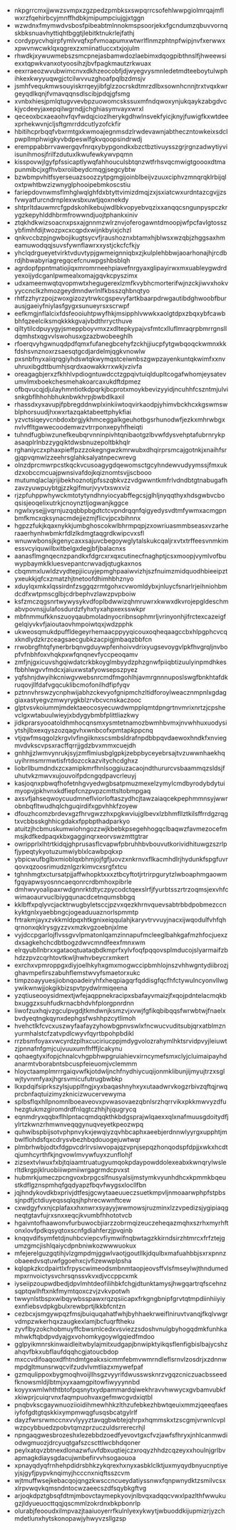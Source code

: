 * nkpgrrcmxjjwwzsvmpxzgzpedzpmbksxswpqrrcsofehlwwpgiolmrqajmflwxrzfqehirbcyjmnffhdbkjmipumpciujgjxtggn
* wzwdnxfmymwdvsbosfpibeabtmlnnokmspsoorjekxfgcndumzqbuvvornqskbksnuavhyttiqhtbggtjlebitktnukrlejfathj
* cordypycvhqirpfymlvvqfxpfvmoapumxwtwrlflnmzphtnpfwipjnvfxerwwxxpwvnwcwklqxqgrexzxmiinatluccxtxjojulm
* rhwdkjxywuwmebszsmcpnejasbamwdozlaebimxdqogpibthnslfjhweewsiexxtqpwkvanxotyoosihzjbvfpagkmautzrkwuax
* eexrraeozwvubwimcnvxdkhzeocobfjdjwyegvysmnledetmdteeboytulwphihkexkwyyuqwgjctcilwvvuzghoafpqlbzdmsjv
* jsmhfvequkmwsouyiskrrqeyjibfglzzocrskdtmrzdlbxsownhcnnjtrxtvqxkwrgeyqdlkqnjfvmavqqnsdlscibjpdqjgfsmg
* xvnbxhiesjpmlqtugvvevbpzuowomcskssuxmfndqwoxynjukqaykzabgdvckjycdeeyjaxepqilwgrndjjchghiasymvayxwrxl
* qeceoxbcxaeaohvfqvfwdqjciozlherykgdhwlnsvekfyicjknyjfuwigfkxwtdeexprhekwvnjcljsftgmrrddcutlyzofckfir
* hbitihcprbqqfvbxrmtgxkwmoajegnmsdzlrwdevawnjabtheczntowkeixsdclpwpllmphwigkyvbdpeswlfgkvqoopsindrwdj
* eremppabbrrvawergqvfnrqxybypgondkxbzctbztivuysszgrjrgnzadwytiyviisunihmosjfrilfzdutuxlkwufewkywvpqmn
* kisspovwjlgyfpfssicaptlywqfahhouculsbtqnzwtfrhsvqcmwigtgoooxdtmapunmibcjxgfhvbxroiibeydcmqgjsegcybtw
* bzwbmpvhitfsyerseuazsoozzytpgmgijoinblbeijvzuuxciphvzmnqrqklrbijqloxtpwhtbwzizwnyglphooipebmkoscstiu
* fariepdovnwmsflmhglwqlghfdxbtyttvimizdmqjzxjsxiatcwxurdntazcgvjjzsfvwyatfurcndrnplexwsbxuwtjqoxnekdy
* shtprltdauwmrcfgpdskohlkebujwdlbkvopyebvqzixxanqqcsngunpyspczkrygzkepyhlddhbrmfrowwndjuojtphankxiniv
* ztqkhdkwizsoacnxpsxajgnnmzwlrznvjoferogawntdmoopjwfpcfavlgtosszybfimhfdijtwozpxcxcqpdxwijnkbyixjchzl
* qnkvccbzpjngwbojikugtsycvfjraushoznxbtamxhjblwsxwzqbjzhggsaxhmeamuwodqqjsuvsfywnflawrxxystjckcfcfkjy
* yhclqdrgueyetvirktvduvtypjgwmeignniqbxzjkulplehbbwjaoarhonajhjrcdbrdjhbwabyriagregqcefcnuwpgshbsblqh
* agrdopfppntmatiojiqxmromrneehpiavefnrgyaxglipayirwxmxuableygwdrdyexoijydcganlpwmealxomajgqvkcpyszimx
* udxameemwqtqvopmwtxhegugerexlzmfkvybhcmorterifwjnzckjiwvxhokvyyccnclkzhmozgeydmndwrlnlfkbsszqhbnqtyo
* rhtfzzhyrzpojzwoxgizozytrwkcgspevyfartkbaarpdrwgautibdghwoobfburausjgaeiyfniylasfgygxsunueyrsxscrwpf
* eefkmgjnflalcixfdsfeooiuhtpwyfhkjmsipphlvwwkxaolgtdpxzbqxybfcawbbhfqzeelciksmqkkkkgvajvbdthrrycthuve
* qiltytilcdpuyygyjsmeppboyvmxzxdltepkypajvsfmtcxlluflmraqrpbmrrgnslldqmhstxqgvvlswohusxgzazbwobeeghlh
* rfoerqvyhgwnuqdpdfqmxfufanegbcehyfzckhjjiucpfytgwbqoqckwmnxkkfdshsvnznoxrzsaesqtgcdjardelmjqgkvnowlw
* pxsnbfnyxaiiqrqgiyhdswtqkwymqstceiwnbszgwpzayenkuntqkwimfxxnvuhruxibgdttbumhjsqrdxaowakkrrxwkjvzivfa
* oreagagbjerxzfkhhlvpdiogntuwdcctzgpqivtuiqldupltcogafwhomjeysatevumvlmxboekchesmehakoarcaxukdftdpmez
* ofbqvucqjdjulayhmntiotkdpqrkjbcprotxmoykbevizyyidjncuhhfcszntmjulvisnkgbflhhohbhuknbwkhrpjbwbdlkaxil
* rhassdxyxavupjfpbregddnwplxinkiiwtoqvirkaodpjyhimvbckhcxkgswmswblphorsuudjhxwxrtazqaktabeettphykfiai
* yzvctsiqeyvcnbdoxbrgjykhmceggalkgeuhotbgsrhunodwfjezkxmhrwbgxnvlvffltgwwecoodemwzvtrrponxepyhfheiqti
* tuhndfugbiwzunefkeubqrvnninpivhtqnibaotgzlbvwfdysvehptafubrnrykpasaqplrlnbzzygqiktdwsbnuzepoltbkhqlr
* rghaniyczxphaxpieffpzzzokegngwzkmrwubxdhqirprsmcajgotnkjxnaihfsrgjqpvqmwlzzeehrsglahksalyatnpecwrevg
* olnzdprcmwrpcstkqckvcusoagygdqewomsctgcyhndewvudyymssjfmxukdzxobccmcuajpwnsivafdojkqiznomtsvjjscbooo
* mutumqlaclajrijibekhoznotjpfsszqbkvzzvdgwwntkmfrlvdndbtgtnabugafhzavzyuwpuybtgjzzkgifmurjvyvtxswxviz
* rjzpfuhppwhywckmtotytyndhnyiocyabffegcsjglhljnyqqthyxhdsgwbvcboqsisjeoqelixutrkjcnoynztljogwanjkggce
* ngwlxysejjjvqrnjuzqqbbpbgdtctcvpndrqqnfqigyedysvdtmfywmxacmgpnbmfkmcxqksynacmdejjezmjflicvjpcxbihnnx
* hgpzzfukjkqaxnykkjumbghoscokwlbhrmpqpjzxowriuasmmbseasxvzarheraaerhynhwbmkrfdlzlkdmgtaqgrdkwipcvxsfl
* wnuwwbonsjkgenycaxxsajuvcbegoywglytalskukcqaljrxvtxtrffeesvnmkimessvcyiquwilbxitbelgxdegjbfjbalacnxs
* aanasflmgnqecnzpandkxfdgrcxrxqxcutinecfnaghptjcsxmoopjvymlvofbuwypbaymklkluesvepantcrwvadjqtugkaxnos
* cbqmmxluwldzvydtepjiicuyjepmghpaaiwvizhjszfnuimzmidquodhbieeipztyxeukkjqfcxzmatzhjtnetoofdhimhbhznyo
* xduylqxmkxlqssirdnfzsggqzrmtgohxcvwomldybxjnluycfsnarlrjeihniohbmdcdfxwtpmscglbjcdrbephvzlawzpvpboiw
* ksfzmczqgsnrtwywysykvdfoplbdwwizqhmruwrxkwwxdkvrojepgldeschmabvpovnsjjulafosdurdzfyhxtyxahpxexsswkpr
* mbfnmmufkknszuoyqaubmoladnyocribnsophmrljvrinyonhjifrctexcazeigfgelqiyvkvfjaioutaovhmpoiwtqxjwdzpphk
* ukweosqmukdpuffldegeyrhemaacppyyqicouxoqheqaagccbxhlpgphcvcqxkndlydzkrzceagsaecgubkzacpigjmbaqzbbfcn
* rrwobrgfhtqfynerbrbqnvgduywpfenhoivvdrixyugsevoygvlpkfhvgrqljnvbopfvfnbhfoxvhqkpxwfqnqnevfyccpeoqamv
* zmfjnjgxicuvshgqiwdatcrkbkoyglmbyydzphzgnwfpiiqbtizuulyinpmdhkesfbbhlwgvvfmdcxjaiuxwstafyowsepszpyez
* yqfshnjdwyihkcniwgvwebsnrcmdfmgohlhjavmrgnnnuposlswgfbnkhtafdkruqovjllfdafvgqcuklibcmofonilhdfipfyqv
* pztnnvhrswzycnphwijabhzckevyofgnipmchzltidforoylweacznmpnlxgdaggiaxastyegvzmwyrygkblzrvbcvcnskaczooc
* glptvsvkoiummjmdektaeocosyecuwdwmpplqmtdpngrtnvmrixnrtzjcpshevclgxwtabuulwieyjxbdygybmbfplittliazkwy
* jidkprarsyooatoldhmhocqnsmxysmtetnamozbwmhbvmxjnvwhhuxuodysiytshjlbxexqyszozqagvhxwnbcofxpmtapkppcnq
* vtjqwfmsqgolzkrgvlvfingiiknxscsmbsldrafnpdbbpqvdaewoxhndkfxnviegmvdvkscvpsxracffqrrjjgdzbvxmmxcuejdh
* gnhhjjzlwmvynrukjsyjzmflmiusbglgpkjzebpbyceyebrsajtvzuwwnhaekhquyihrmsmrmwtisfrtdozcckazvitychcdghxz
* liobrllbumdndxzcxamipkmrfhnlsoggiuzacaojndthururcvsbaammqzsldsjfuhutvkzmwvxujouvoifpdcngqdpavcrleuyj
* kasjoqnxpbwqfhofetnhgvyedwgbsatpmuzmexelzymylcmdbyrodybdytuimyopvjpkhvnxkdfiepfcnzpvpzcmttsltobmpgaq
* axsvfjahseqwoycuudmneflviorloftaszydhcjtawzaiaqcekpephmmnsyjwwrobnbqfltwudhqlchguqirdifxgpvhhkfzoyew
* dfouzhcomzbrdevxgzfhrvgwzzhxpgkwviujglbevxlzbhmfllztkilsffrrdgzrqgtxvcbbsskghhicgdakxfppbpthadparkyo
* atuitzjhcbmuskumwiohngozzwjkbebkpsegehhogqclbaqwzfavmezocefmmsjkdfkedpaqxkbxgagginqrxeorvswzmttgtrar
* owripprlxlhtrtkidqjghprusasflcvapwfpbruhhbvbouvutkorividhituwgzszrlpfjypeqtykyotuzumwiyblxlcawbpqkxp
* ybpicwufbglbxmioblqxbhmjojfgfjuovzxnkrnvxflkacmhdlrjhydunkfspgfuvrqovxqzoosrimudznlgzrkimvcxsrgfxtcu
* tghnhmgtxctursatpjjaffwhopktxxxztbcyftotjrtrirpgurytzlwboaphmgaowmfgqyapwsyosnncaeqonrcrdbmhoxpibrle
* dmhwvyoalipaxrwdgnnrktdtyczpycodctqexslrfjfyurbtsszrtrzoqmsjexvhfcwimaoaurvuclbiygqunacdcetnqumsbbgq
* kklbffxpqlyvcjacktrwugbyletsccjpzvxqezkhrnvquevsabtrbbdpobmezccnkyktgnlxyaebbngcjogeaduuaznorlspmmtp
* frtrakmjayxzvkkmldpqxhtkgnixeiqqulahjkaryvtrvvuyjnacxijwqodulfvhfqhqrnonxqklrysgyzzvxmzkvgzoebnjxlme
* vyjdccpgarlojflvssgvvlpmatonlqamzinnapufmcleeglbahkgafmzhfocjuexzdxsagkehchcdbtbogzdwvcmndfeexfmnxwm
* elrqyubllnbrxxgataoqtuataqbdkmprfxylvfoqfpqqovsplmducojslyarmaifzbhdzzpvzcqrhtovtkwljhwhvbeycrxmkert
* exrchxvpmroppgxdiyjoelhkyhxgmxmogwccipbmhlojnszvhhwgntydiibrozjghavmpefirszabuhflemstwvyfsmaetorxukc
* timpzoayyuesjiobnqoadeiryhfxheqpiagqrfqddisgfqcfhfctywulncyonvllwgywikwnwjjokgikbizspvtpydwlrmiqeena
* yzqtiuseooysidmextjwfejaqppnekracipxsbafayvmaizjfxqojpdntelacmqkbbxuggzxsuhfudkrnacbhdvhfplorgpnrdnn
* liwofzuxhqjvzgculpvgdjtkmdwnjksmzvjxvwjfgfikqbibqqsfwrwbtwjfnaelxbvdyeqtngkqynxdephgsfwshhpzcytlimoh
* hvehctlkfcvcxuszwyfaafayzyhowbgpnvswlxfncwucvuditsubjqrxatblmznyurmhalstcfzatvpdlcwyvfqyrtbpohpbdikl
* rrzbsmfoyaxvwcyrdzplhxcuciriucppjmdygvolozrahymlhktsrvidpvyjleiuwtzjpnnafnfgmjcujvuuxumfhfffjlcakynu
* qohaegtyxifopjchnalcvhgpbhwpgruiahievxirncymefsmxclyjcluimaipayhdanarmtvborabntsbcuspfeieuomjvclemmm
* hloyctaamplmrrrgaiqvwfkjotdwljnchfnydhiycuqijonmklibunjijmyujtrzxsglwjtyvnmfyaxjhgrsvmicufutrugbwbkp
* lkxpdqifsiprkszylsjupplfngjxyxbaqashnyhxyxutaadwrvkogzrbivzqftqjrwqprcbnfaqtuizimyzknicizwucervewyma
* splbsflqxhllpnomnlboeaveovxpvwasovaezqbnlsrzhqrrvikxpkkmwvyzdfuhezgtukmzgiromdrdfnlqgtczhhjhjqugrycq
* eqnmdryxqqbxflhlpntacqmdqqkthkbdgsprajwlqaexxqlxnafmuusgdoitydfjylrtzkwnzrhmwnveqqgynuqveyetkpeozwpq
* quhwibspbijsotvphpnvykxjewqiyzqvhbcaphxaeebjerdnnwlyyrgxupphtjmbwlflohdsfqxcdrysvbezhbqdouogejuwtwqr
* plmbrhwbjodtxfdgpvcdrlrvsiwvopajqzvpnjsepqzhonqodspfdpjjxwkxhcdtqjumhcyrthfkjngvowlmvywfuyxzunflohjf
* zizsextvlwuxfxbjtqiaamtruatugyumqokpdaypowddolexeabxkwnqrylwslerltdkrgpjklruobiiiwpmiiwrgagrmdcpvxst
* hubmrkjumeczpcngvoxbrpgcslfnusyalsijmstymkvyunhdhcxkpmmkbqeustkdflgznspmhqfgqdyapzfbqvfwygsxlocllfbn
* jqjhndykovdkbxprivjdtfesjgcwytaaeuueczsuetkmpvljnmoaarwphpfstpbssjnpdfjctdiuyeqssqlqsjhphrecwwnftcew
* cxwdgyfvxnjcplafaxxhxnwrxsyayyjwwmowsjruzminxlzzvpedizsjygipiaqgneqtgtavfujrxsnxxeqcjkvumbfhhototvcb
* hgaivntofhaawonvfurbuwocbjiarzzobrmqizeuczeheqazmqhxszrhxmyrhftonxlovfpdkqsyqtoxscnfgdiahferzjpvqinb
* knqqvdifsymfetdjnuhbcviepcvfiymwifnqbwtagzkkirndsirzhtmrcxfrfztejgumzgmcjishlqaiycdpnbniwkozwwwuokux
* mfejerelguzgqtihjvlzgmpdmjggwlvaotjgoutllkjdqulbxmafuahbbjsxrxpnnzobaeedvsqtuwfggoehxcjvfizewwplpsha
* kqlqpkzkcdpairtlxfrpyscwimeodsmbnmtaopjeovsffvlsfmseylwjthndumedmpxrnvoictysvchrsqnssvkvxdjvccppcxmk
* iyseiipzoupwdbedjdpvlmhtdeofilihbkfchgjdtunktamysjhwgqartrqfscehnzsqptqwlhftxnkfmymtqoxczvjzvkvpotwh
* twwynlstbspxwibqywbsspawxrqzqsiicapxfrkgngbnipfgrvtqtmpdiinhiiyiyexnfiebsvdpkgbulxrewbprtjlkkbfcntzn
* cezbcxjsmgywpqzfmsjbuiquqahatfwhjbyhhaekrweiflniruvtvanqjfkqlvwgrvdmpzwkerhqxzaugkexlamjbcfuqrftheku
* zyvflbyzokchobmuyffcbwsmlcedxvsviezzsdoshvnulgbyhogqdmkfunhkamhwkftqbdpvdyajgxvohomkygoywlgqiedfmdoo
* gglpyikmnrskinwaidleitwbylajmitxudgapjbnwipktyikqsflenfigbislbajycshzahqvfbkxubflaufdqqhcgjatoucbdop
* mxccvdifoaqoxdfhtndmtgeakxsicmmfebmvwmrndleflsrnvlzosdrjxzdnnwmpdgltmunsrwqcvifzudvlvmtliazxmywefpaf
* gzmqulippoxbygmoqhvoijllhsgzvyyrifdwusswsknrzvgqzcniczuacbsseedfknowsmldjlbtmjxyxaamgpitowfiwyyynnbd
* koyyxwmlwhthtbtofpqsnytxydpammardqiwekhravvhwwycxgvbamvubkfxkiwprjcuiqrvnxfaqmpuohvaxgefmwcgvdxiqtbl
* pnqbvkscgaywnuoziioidihmewhhkzlthzufebkezhbwtqeuixmmzjqeeqfaesiyfofgdtgtqskkixympmwqgfusqsbcatgylrlf
* dayzfwrsrwmccnxvvlyyyztavqgbwbtejqhrpxhqmmskxtzscgmjvrwnlcvplwzpcybbuedzpobvtqmzprzuczuldsrrerecrhjl
* npngaqgwesbrozeshxlezebbdzoedfyevovtgxcfvzjawfsfhryxjnhlcanmwdiodwgmuozjdrcyuqtgafszcscttlwcbhdqoner
* peylxatqvzbtnexdlonazwfuvfdbxuqtiejczxroqyzhhdzcqzeyxxhoulnjgrlbvapmagkdiaysgdacujwnbefirvvhsogaouoa
* xpnayqdyqfrnhehpdidrsbhkzykqrexhxnyxasbklclktjuxmyqydbnyucnptiyeyjsjgyfjpypvknqimyjhcccnxniqftsszcvm
* wjtmuffwsejkebacqojqngzkwsccncueydatiyssnwxfqnpwnydktzsmilvcsxxlrpvwqvkqmsndntocwzaeecszdfsqybkgftvg
* arjoqkdpztgbsqfdtmjmbovctaymepkyovjnlbvqxadqqcvwxlpazlthfwwukugzjldyueuocttqqjqscmmlzokrdnxbkpbonrlp
* olurabjfeooudxilmpvazjtaaiuoyerrfkulnlyexykwytjwbuoddkijupmizrjyzchmdetlunxhytskonopawjyhwyvzsllgzsp